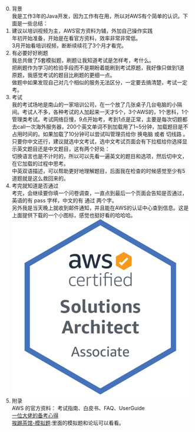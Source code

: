 0. 背景  
我是工作3年的Java开发，因为工作有在用，所以对AWS有个简单的认识。下面是一些总结：  
1. 建议以培训视频为主，AWS官方资料为辅，外加自己操作实践  
年初开始准备，开始是在看官方资料，效率非常非常低。  
3月开始看培训视频，断断续续花了3个月才看完。  
2. 有必要好好刷题  
我总共做了5套模拟题，刷题让我知道考试是怎样考，考什么。  
把刷题作为学习的检验手段而不是期盼着能刷到考试原题，我好像只做到1道原题，我感觉考试的题目比刷题的更细一点。  
做题中如果发现自己对几个相似的服务无法区分，一定要去搞清楚，考试一定考。  
3. 考试  
我的考试场地是南山的一家培训公司，在一个放了几张桌子几台电脑的小隔间。考试人不多，各种考试的人加起来一天才5个，3个AWS的，1个思科，1个管理类考试。考试网络巨慢，9点开始考，考到1点是正常，主要是每次切题都去call一次海外服务器，200个英文单词不到加载用了1~5分钟，加载题目是不占用时间的。如果加载了10分钟可以尝试叫管理员给你 换电脑 或者 切线路 。  
只要你中文还行，建议就选中文考试，选中文考试页面会有下拉框给你选择显示英文题目还是中文题目，这有两个好处：  
切换语言也是不计时的，所以可以先看一遍英文的题目和选项，然后切中文，在它加载的过程中思考。  
中英双语描述，可以帮助更好地理解题目，后面我在检查的时候感觉至少有5道题就是这么救回来的。  
4. 考完就知道是否通过  
考完，会继续要你填一个问卷调查，一直点到最后一个页面会告知是否通过，英语的有 pass 字样，中文的有 通过 两个字。  
另外我是当天晚上就收到邮件通知，并且能在AWS的认证中心查到信息。这是上面提供下载的一个小图标，感觉也挺好看的哈哈哈。  
![badge](./aws-certified-solutions-architect-associate.png)
5. 附录  
AWS 的官方资料： 考试指南、白皮书、FAQ、UserGuide  
[一位大佬的备考心得](https://www.jianshu.com/p/98e4bcdaea3b)  
[挨踢茶馆-模拟题](https://iteablue.com/course/aws-saa-online-quiz/quizzes/saa-quiz-english-1):里面的模拟题和论坛可以看看。  